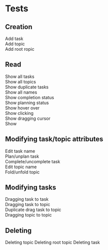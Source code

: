 # Tests



## Creation

Add task  
Add topic  
Add root ropic  

## Read

Show all tasks  
Show all topics  
Show duplicate tasks  
Show all names  
Show completion status  
Show planning status  
Show hover over  
Show clicking  
Show dragging cursor   
Show 


## Modifying task/topic attributes

Edit task name  
Plan/unplan task  
Complete/uncomplete task  
Edit topic name  
Fold/unfold topic  

## Modifying tasks

Dragging task to task  
Dragging task to topic  
Duplicate drag task to topic  
Dragging topic to topic

## Deleting 

Deleting topic
Deleting root topic
Deleting task